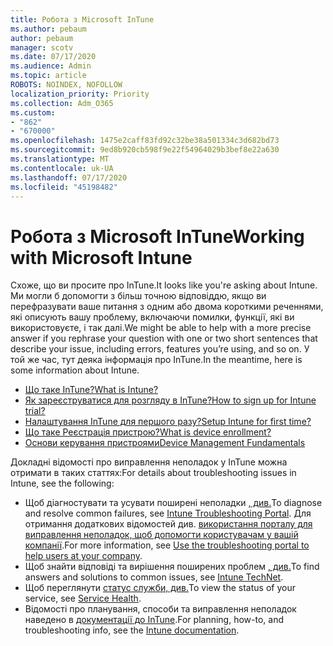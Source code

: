 ```yaml
---
title: Робота з Microsoft InTune
ms.author: pebaum
author: pebaum
manager: scotv
ms.date: 07/17/2020
ms.audience: Admin
ms.topic: article
ROBOTS: NOINDEX, NOFOLLOW
localization_priority: Priority
ms.collection: Adm_O365
ms.custom:
- "862"
- "670000"
ms.openlocfilehash: 1475e2caff83fd92c32be38a501334c3d682bd73
ms.sourcegitcommit: 9ed8b920cb598f9e22f54964029b3bef8e22a630
ms.translationtype: MT
ms.contentlocale: uk-UA
ms.lasthandoff: 07/17/2020
ms.locfileid: "45198482"
---
```

# <a name="working-with-microsoft-intune"></a><span data-ttu-id="0e2c9-102">Робота з Microsoft InTune</span><span class="sxs-lookup"><span data-stu-id="0e2c9-102">Working with Microsoft Intune</span></span>

<span data-ttu-id="0e2c9-103">Схоже, що ви просите про InTune.</span><span class="sxs-lookup"><span data-stu-id="0e2c9-103">It looks like you're asking about Intune.</span></span> <span data-ttu-id="0e2c9-104">Ми могли б допомогти з більш точною відповіддю, якщо ви перефразувати ваше питання з одним або двома короткими реченнями, які описують вашу проблему, включаючи помилки, функції, які ви використовуєте, і так далі.</span><span class="sxs-lookup"><span data-stu-id="0e2c9-104">We might be able to help with a more precise answer if you rephrase your question with one or two short sentences that describe your issue, including errors, features you’re using, and so on.</span></span> <span data-ttu-id="0e2c9-105">У той же час, тут деяка інформація про InTune.</span><span class="sxs-lookup"><span data-stu-id="0e2c9-105">In the meantime, here is some information about Intune.</span></span>

- [<span data-ttu-id="0e2c9-106">Що таке InTune?</span><span class="sxs-lookup"><span data-stu-id="0e2c9-106">What is Intune?</span></span>](https://docs.microsoft.com/intune/what-is-intune)
- [<span data-ttu-id="0e2c9-107">Як зареєструватися для розгляду в InTune?</span><span class="sxs-lookup"><span data-stu-id="0e2c9-107">How to sign up for Intune trial?</span></span>](https://docs.microsoft.com/intune/free-trial-sign-up)
- [<span data-ttu-id="0e2c9-108">Налаштування InTune для першого разу?</span><span class="sxs-lookup"><span data-stu-id="0e2c9-108">Setup Intune for first time?</span></span>](https://docs.microsoft.com/intune/setup-steps)
- [<span data-ttu-id="0e2c9-109">Що таке Реєстрація пристрою?</span><span class="sxs-lookup"><span data-stu-id="0e2c9-109">What is device enrollment?</span></span>](https://docs.microsoft.com/intune/device-enrollment)
- [<span data-ttu-id="0e2c9-110">Основи керування пристроями</span><span class="sxs-lookup"><span data-stu-id="0e2c9-110">Device Management Fundamentals</span></span>](https://docs.microsoft.com/mem/intune/fundamentals/)

<span data-ttu-id="0e2c9-111">Докладні відомості про виправлення неполадок у InTune можна отримати в таких статтях:</span><span class="sxs-lookup"><span data-stu-id="0e2c9-111">For details about troubleshooting issues in Intune, see the following:</span></span>

- <span data-ttu-id="0e2c9-112">Щоб діагностувати та усувати поширені неполадки [, див.](https://aka.ms/intunetroubleshooting)</span><span class="sxs-lookup"><span data-stu-id="0e2c9-112">To diagnose and resolve common failures, see  [Intune Troubleshooting Portal](https://aka.ms/intunetroubleshooting).</span></span> <span data-ttu-id="0e2c9-113">Для отримання додаткових відомостей див. [використання порталу для виправлення неполадок, щоб допомогти користувачам у вашій компанії](https://docs.microsoft.com/intune/help-desk-operators).</span><span class="sxs-lookup"><span data-stu-id="0e2c9-113">For more information, see [Use the troubleshooting portal to help users at your company](https://docs.microsoft.com/intune/help-desk-operators).</span></span>
- <span data-ttu-id="0e2c9-114">Щоб знайти відповіді та вирішення поширених проблем [, див.](https://aka.ms/intuneforums)</span><span class="sxs-lookup"><span data-stu-id="0e2c9-114">To find answers and solutions to common issues, see [Intune TechNet](https://aka.ms/intuneforums).</span></span>
- <span data-ttu-id="0e2c9-115">Щоб переглянути [статус служби, див.](https://portal.office.com/AdminPortal/Home#/servicehealth)</span><span class="sxs-lookup"><span data-stu-id="0e2c9-115">To view the status of your service, see [Service Health](https://portal.office.com/AdminPortal/Home#/servicehealth).</span></span>
- <span data-ttu-id="0e2c9-116">Відомості про планування, способи та виправлення неполадок наведено в [документації до InTune](https://docs.microsoft.com/intune/).</span><span class="sxs-lookup"><span data-stu-id="0e2c9-116">For planning, how-to, and troubleshooting info, see the [Intune documentation](https://docs.microsoft.com/intune/).</span></span>
